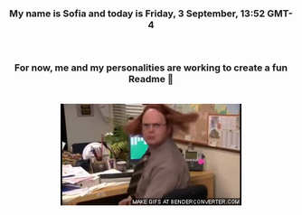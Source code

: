 


<div align="center">
<h3 >My name is Sofia and today is Friday, 3 September, 13:52 GMT-4</h3><br>
<h3 >For now, me and my personalities are working to create a fun Readme 👋
</h3><br>
<img src='img/dwight.gif' alt='working...'/>
</div>
